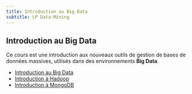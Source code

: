 ```yaml
---
title: Introduction au Big Data
subtitle: LP Data-Mining
---
```


## Introduction au Big Data

Ce cours est une introduction aux nouveaux outils de gestion de bases de données massives,
utilisés dans des environnements **Big Data**.

- [Introduction au Big Data](https://docs.google.com/presentation/d/e/2PACX-1vTqWTu4RDXTXwyoBpp4bxQjpsz_zhmUpIhk7xbTGgkVPyiMl2VF6d21HqOpCBLRtWCt4H9UgwRqs1k9/pub?start=false&loop=false&delayms=3000)
- [Introduction à Hadoop](intro-hadoop)
- [Introduction à MongoDB](intro-mongodb)


